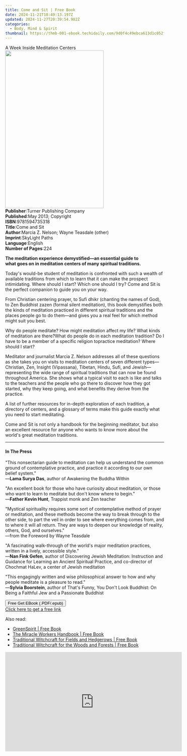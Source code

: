 ```yaml
---
title: Come and Sit | Free Book
date: 2024-11-21T18:49:13.197Z
updated: 2024-11-27T20:39:54.982Z
categories:
  - Body, Mind & Spirit
thumbnail: https://thmb-001-ebook.techidaily.com/9d0f4c49ebca613d1c052f907e3126bc61b4e141c97c98cc225329a458af0554.jpg
---
```

<main id="book-container">
  <div class="flex flex-col">
    <div class="book-brief flex-1 py-6 px-4 sm:p-6 md:py-10 md:px-8">
      <!-- brief-->
      <div class="book-brief-main">A Week Inside Meditation Centers</div>
    </div>
    <div
      class="book-meta-info flex-1 grid gap-4 col-start-1 col-end-3 row-start-1 sm:mb-6 sm:grid-cols-4 lg:gap-6 lg:col-start-2 lg:row-end-6 lg:row-span-6 lg:mb-0"
    >
      <div
        class="book-meta-info-left place-content-center mt-4 p-4 text-sm leading-6 col-start-2 col-span-2 dark:text-slate-400"
      >
        <img
          class="w-full h-500 object-cover rounded-lg sm:h-255 sm:col-span-2 lg:col-span-full"
          src="https://img-001-ebook.techidaily.com/67e2a7fa93befb0b9902db520659741abe077183779fcd20141224daa4913c70.jpg"
          alt=""
          width="312"
          height="500"
        />
      </div>
      <div
        class="book-meta-info-right mt-2 col-start-1 row-start-2 col-span-3 self-center"
      >
        <!-- meta data  -->
        <div class="flex flex-col px-4 md:px-8">
          <div class="flex-1">
            <strong>Publisher</strong>:<span class="px-2"
              >Turner Publishing Company</span
            >
          </div>
          <div class="flex-1">
            <strong>Published</strong>:<span class="px-2"
              >May 2013; Copyright</span
            >
          </div>
          <div class="flex-1">
            <strong>ISBN</strong>:<span class="px-2">9781594735318</span>
          </div>
          <div class="flex-1">
            <strong>Title</strong>:<span class="px-2">Come and Sit</span>
          </div>
          <div class="flex-1">
            <strong>Author</strong>:<span class="px-2"
              >Marcia Z. Nelson; Wayne Teasdale (other)</span
            >
          </div>
          <div class="flex-1">
            <strong>Imprint</strong>:<span class="px-2">SkyLight Paths</span>
          </div>
          <div class="flex-1">
            <strong>Language</strong>:<span class="px-2">English</span>
          </div>
          <div class="flex-1">
            <strong>Number of Pages</strong>:<span class="px-2">224</span>
          </div>
        </div>
      </div>
    </div>
    <div class="book-description flex-1 py-6 px-4 sm:p-6 md:py-10 md:px-8">
      <div class="book-description-main">
        <div accordion-content="" id="description">
          <p>
            <b
              >The meditation experience demystified—an essential guide to<br />what
              goes on in meditation centers of many spiritual traditions.</b
            >
          </p>
          <p>
            Today's would-be student of meditation is confronted with such a
            wealth of available traditions from which to learn that it can make
            the prospect intimidating. Where should I start? Which one should I
            try? Come and Sit is the perfect companion to guide you on your way.
          </p>
          <p>
            From Christian centering prayer, to Sufi dhikr (chanting the names
            of God), to Zen Buddhist zazen (formal silent meditation), this book
            demystifies both the kinds of meditation practiced in different
            spiritual traditions and the places people go to do them—and gives
            you a real feel for which method might suit you best.
          </p>
          Why do people meditate? How might meditation affect my life? What
          kinds of meditation are there?What do people do in each meditation
          tradition? Do I have to be a member of a specific religion topractice
          meditation? Where should I start?
          <p>
            Meditator and journalist Marcia Z. Nelson addresses all of these
            questions as she takes you on visits to meditation centers of seven
            different types—Christian, Zen, Insight (Vipassana), Tibetan, Hindu,
            Sufi, and Jewish—representing the wide range of spiritual traditions
            that can now be found throughout America. She shows what a typical
            visit to each is like and talks to the teachers and the people who
            go there to discover how they got started, why they keep going, and
            what benefits they derive from the practice.
          </p>
          <p>
            A list of further resources for in-depth exploration of each
            tradition, a directory of centers, and a glossary of terms make this
            guide exactly what you need to start meditating.
          </p>
          <p>
            Come and Sit is not only a handbook for the beginning meditator, but
            also an excellent resource for anyone who wants to know more about
            the world's great meditation traditions.
          </p>
        </div>
        <div class="accordion-fader"></div>
      </div>
    </div>
    <div class="book-excerpts flex-1 py-6 px-4 sm:p-6 md:py-10 md:px-8">
      <!-- excerpts-->
      <div class="book-excerpts-main">
        <hr />
        <h4 class="placeholder placeholder-heading">
          <span>In The Press</span>
        </h4>
        <p></p>
        <p>
          "This nonsectarian guide to meditation can help us understand the
          common ground of contemplative practice, and practice it according to
          our own belief system."<br />—<strong>Lama Surya Das</strong>, author
          of Awakening the Buddha Within
        </p>
        <p></p>
        <p>
          "An excellent book for those who have curiosity about meditation, or
          those who want to learn to meditate but don't know where to begin."<br />—<strong
            >Father Kevin Hunt</strong
          >, Trappist monk and Zen teacher
        </p>
        <p>
          "Mystical spirituality requires some sort of contemplative method of
          prayer or meditation, and these methods become the way to break
          through to the other side, to part the veil in order to see where
          everything comes from, and to where it will all return. They are ways
          to deepen our knowledge of reality, others, God, and ourselves."<br />—from
          the Foreword by Wayne Teasdale
        </p>
        <p>
          "A fascinating walk-through of the world's major meditation practices,
          written in a lively, accessible style."<br />—<strong
            >Nan Fink Gefen</strong
          >, author of Discovering Jewish Meditation: Instruction and Guidance
          for Learning an Ancient Spiritual Practice, and co-director of
          Chochmat HaLev, a center of Jewish meditation
        </p>
        <p>
          "This engagingly written and wise philosophical answer to how and why
          people meditate is a pleasure to read."<br />—<strong
            >Sylvia Boorstein</strong
          >, author of That's Funny, You Don't Look Buddhist: On Being a
          Faithful Jew and a Passionate Buddhist
        </p>
        <p></p>
      </div>
    </div>
    <div
      class="book-about-author flex-1 py-6 px-4 sm:p-6 md:py-10 md:px-8"
    ></div>
    <div class="book-free-get flex-1 py-6 px-4 sm:p-6 md:py-10 md:px-8">
      <button
        id="btn-free-get"
        class="bg-blue-500 hover:bg-blue-700 text-white font-bold py-2 px-4 rounded"
      >
        Free Get EBook (.PDF/.epub)
      </button>
      <div id="countdown-display" class="px-2 text-lg mt-2"></div>
      <a
        id="free-link"
        class="hidden bg-blue-500 hover:bg-blue-700 text-white font-bold py-2 px-4 rounded"
        href="https://www.ebooks.com/en-us/book/96499207/come-and-sit/marcia-z-nelson/"
        target="_blank"
        >Click here to get a free link</a
      >
    </div>
    <script>
      let countdownTime = 0;
      let countdownInterval = null;
      document
        .getElementById('btn-free-get')
        .addEventListener('click', startCountdown);
      function startCountdown() {
        countdownTime = new Date().getTime() + 60000 * 3;
        countdownInterval = setInterval(updateCountdown, 1000);
        document.getElementById('btn-free-get').disabled = true;
        document
          .getElementById('btn-free-get')
          .classList.add('bg-gray-500', 'cursor-not-allowed');
      }
      function updateCountdown() {
        let currentTime = new Date().getTime();
        let timeLeft = countdownTime - currentTime;
        let secondsLeft = Math.floor(timeLeft / 1000);
        document.getElementById('countdown-display').innerHTML =
          `Remaining time: ${secondsLeft} seconds.`;
        if (secondsLeft <= 0) {
          clearInterval(countdownInterval);
          document.getElementById('btn-free-get').classList.add('hidden');
          document.getElementById('free-link').classList.remove('hidden');
          document.getElementById('countdown-display').innerHTML = '';
        }
      }
    </script>
  </div>
</main>

<ins class="adsbygoogle"
      style="display:block"
      data-ad-client="ca-pub-7571918770474297"
      data-ad-slot="8358498916"
      data-ad-format="auto"
      data-full-width-responsive="true"></ins>
    

<span class="atpl-alsoreadstyle">Also read:</span>
<div><ul>
<li><a href="https://novels-ebooks.techidaily.com/871902-9781780991863-greenspirit/"><u>GreenSpirit | Free Book</u></a></li>
<li><a href="https://novels-ebooks.techidaily.com/871908-9781846949210-the-miracle-workers-handbook/"><u>The Miracle Workers Handbook | Free Book</u></a></li>
<li><a href="https://novels-ebooks.techidaily.com/871909-9781846948022-traditional-witchcraft-for-fields-and-hedgerows/"><u>Traditional Witchcraft for Fields and Hedgerows | Free Book</u></a></li>
<li><a href="https://novels-ebooks.techidaily.com/871910-9781846948046-traditional-witchcraft-for-the-woods-and-forests/"><u>Traditional Witchcraft for the Woods and Forests | Free Book</u></a></li>
</ul></div>

<!-- affiliate ads begin -->
<iframe width="560" height="315" src="https://www.youtube.com/embed/-G7cU8dYvuI?si=JaKqRcW6qq9CDvty&autoplay=1" title="YouTube video player" frameborder="0" allow="accelerometer; autoplay; clipboard-write; encrypted-media; gyroscope; picture-in-picture; web-share" referrerpolicy="strict-origin-when-cross-origin" allowfullscreen></iframe>
<!-- affiliate ads end -->

